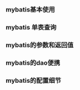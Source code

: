 ### mybatis基本使用



### mybatis 单表查询



### mybatis的参数和返回值



### mybatis的dao便携



### mybatis的配置细节

